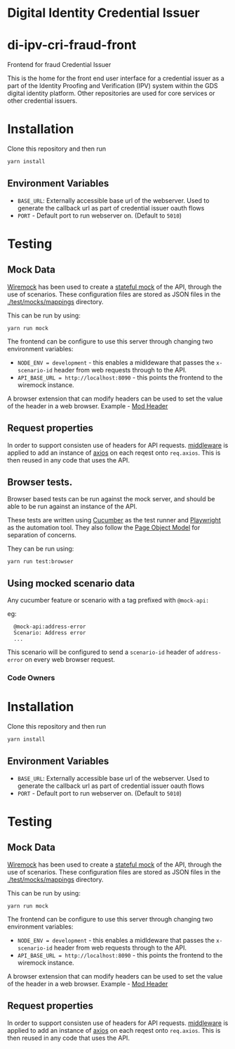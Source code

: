 # Digital Identity Credential Issuer

# di-ipv-cri-fraud-front

Frontend for fraud Credential Issuer

This is the home for the front end user interface for a credential issuer as a part of the Identity Proofing and Verification (IPV) system within the GDS digital identity platform. Other repositories are used for core services or other credential issuers.

# Installation

Clone this repository and then run

```bash
yarn install
```

## Environment Variables

- `BASE_URL`: Externally accessible base url of the webserver. Used to generate the callback url as part of credential issuer oauth flows
- `PORT` - Default port to run webserver on. (Default to `5010`)

# Testing

## Mock Data

[Wiremock](https://wiremock.org) has been used to create a [stateful mock](https://wiremock.org/docs/stateful-behaviour/) of the API, through the use of scenarios.
These configuration files are stored as JSON files in the [./test/mocks/mappings](./test/mocks/mappings) directory.

This can be run by using:

`yarn run mock`

The frontend can be configure to use this server through changing two environment variables:

- `NODE_ENV = development` - this enables a midldeware that passes the `x-scenario-id` header from web requests through to the API.
- `API_BASE_URL = http://localhost:8090` - this points the frontend to the wiremock instance.

A browser extension that can modify headers can be used to set the value of the header in a web browser. Example - [Mod Header](https://modheader.com)

## Request properties

In order to support consisten use of headers for API requests. [middleware](./src/lib/axios.js) is applied to add an instance of [axios](https://axios-http.com/) on each reqest onto `req.axios`. This is then reused in any code that uses the API.

## Browser tests.

Browser based tests can be run against the mock server, and should be able to be run against an instance of the API.

These tests are written using [Cucumber](https://cucumber.io/docs/installation/javascript/) as the test runner and [Playwright](https://playwright.dev/) as the automation tool. They also follow the [Page Object Model](https://playwright.dev/docs/test-pom) for separation of concerns.

They can be run using:

`yarn run test:browser`

## Using mocked scenario data

Any cucumber feature or scenario with a tag prefixed with `@mock-api:`

eg:

```
  @mock-api:address-error
  Scenario: Address error
  ...
```
This scenario will be configured to send a `scenario-id` header of `address-error` on every web browser request.

### Code Owners

# Installation

Clone this repository and then run

```bash
yarn install
```

## Environment Variables

- `BASE_URL`: Externally accessible base url of the webserver. Used to generate the callback url as part of credential issuer oauth flows
- `PORT` - Default port to run webserver on. (Default to `5010`)

# Testing

## Mock Data

[Wiremock](https://wiremock.org) has been used to create a [stateful mock](https://wiremock.org/docs/stateful-behaviour/) of the API, through the use of scenarios.
These configuration files are stored as JSON files in the [./test/mocks/mappings](./test/mocks/mappings) directory.

This can be run by using:

`yarn run mock`

The frontend can be configure to use this server through changing two environment variables:

- `NODE_ENV = development` - this enables a midldeware that passes the `x-scenario-id` header from web requests through to the API.
- `API_BASE_URL = http://localhost:8090` - this points the frontend to the wiremock instance.

A browser extension that can modify headers can be used to set the value of the header in a web browser. Example - [Mod Header](https://modheader.com)

## Request properties

In order to support consisten use of headers for API requests. [middleware](./src/lib/axios.js) is applied to add an instance of [axios](https://axios-http.com/) on each reqest onto `req.axios`. This is then reused in any code that uses the API.

